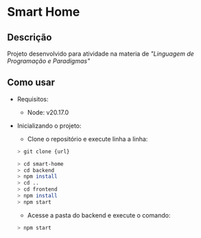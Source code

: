 # Smart Home
## Descrição
Projeto desenvolvido para atividade na materia de *"Linguagem de Programação e Paradigmas"*

## Como usar
- Requisitos:
    - Node: v20.17.0

- Inicializando o projeto:
    - Clone o repositório e execute linha a linha:
    ```bash	
    > git clone {url}

    > cd smart-home
    > cd backend
    > npm install
    > cd ..
    > cd frontend
    > npm install
    > npm start
    ```
    - Acesse a pasta do backend e execute o comando:
    ```bash
    > npm start
    ```
